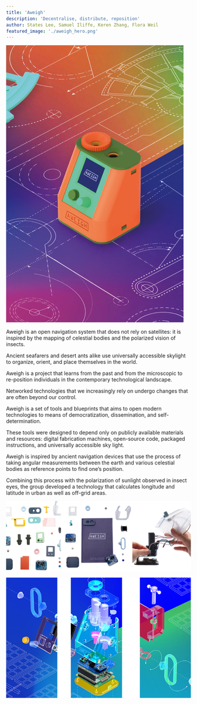 ```yaml
---
title: 'Aweigh'
description: 'Decentralise, distribute, reposition'
author: States Lee, Samuel Iliffe, Keren Zhang, Flora Weil
featured_image: './aweigh_hero.png'
---
```


![](./aweigh_hero.png)

Aweigh is an open navigation system that does not rely on satellites: it is inspired by the
mapping of celestial bodies and the polarized vision of insects.

Ancient seafarers and desert ants alike use universally accessible skylight to organize, orient, and place themselves in the world.

Aweigh is a project that learns from the past and from the microscopic to re-position individuals in the contemporary technological landscape.

Networked technologies that we increasingly rely on undergo changes that are often beyond our control.

Aweigh is a set of tools and blueprints that aims to open modern technologies to means of democratization, dissemination, and self-determination.

These tools were designed to depend only on publicly available materials and resources: digital fabrication machines, open-source code, packaged instructions, and universally accessible sky light.

Aweigh is inspired by ancient navigation devices that use the process of taking angular measurements between the earth and various celestial bodies as reference points to find one’s position.

Combining this process with the polarization of sunlight observed in insect eyes, the group developed a technology that calculates longitude and latitude in urban as well as off-grid areas.

![](./aweigh1.png)

![](./aweigh2.png)
